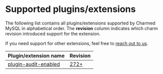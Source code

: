 # Supported plugins/extensions

The following list contains all plugins/extensions supported by Charmed MySQL in alphabetical order. The **revision** column indicates which charm revision introduced support for the extension.

If you need support for other extensions, feel free to [reach out to us](/reference/contacts).

| Plugin/extension name          | Revision                                                                     |
|--------------------------------|------------------------------------------------------------------------------|
| [plugin-audit-enabled](/explanation/logs/audit-logs)         | [272+](https://github.com/canonical/mysql-operator/releases/tag/rev273) |

